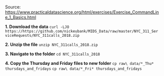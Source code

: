 Source: https://www.practicaldatascience.org/html/exercises/Exercise_CommandLine_1_Basics.html

**1. Download the data**
`curl -LJO https://https://github.com/nickeubank/MIDS_Data/raw/master/NYC_311_ServiceRequests/NYC_311calls_2018.zip`

**2. Unzip the file**
`unzip NYC_311calls_2018.zip`

**3. Navigate to the folder**
`cd NYC_311calls_2018`

**4. Copy the Thursday and Friday files to new folder**
`cp raw\ data/*_Thu* thursdays_and_fridays`
`cp raw\ data/*_Fri* thursdays_and_fridays`